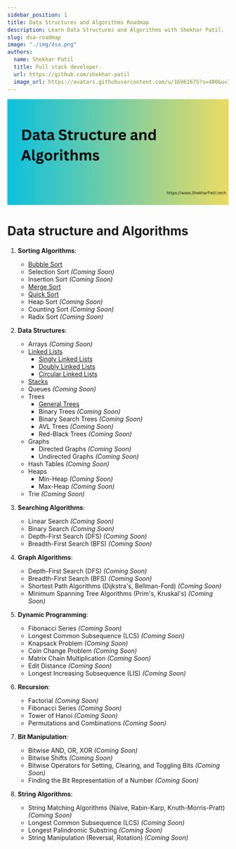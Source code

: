 ```yaml
---
sidebar_position: 1
title: Data Structures and Algorithms Roadmap
description: Learn Data Structures and Algorithms with Shekhar Patil.
slug: dsa-roadmap
image: "./img/dsa.png"
authors:
  name: Shekhar Patil
  title: Full stack developer.
  url: https://github.com/shekhar-patil
  image_url: https://avatars.githubusercontent.com/u/16961675?s=400&u=70e54719e239d1148c24bc8661a72ee9e59f420d&v=4
---
```


![Data structures and Algorithms](img/dsa.png)

# Data structure and Algorithms

1. **Sorting Algorithms**:
   - [Bubble Sort](sorting-algorithms/bubble-sort)
   - Selection Sort *(Coming Soon)*
   - Insertion Sort *(Coming Soon)*
   - [Merge Sort](sorting-algorithms/merge-sort)
   - [Quick Sort](sorting-algorithms/quick-sort)
   - Heap Sort *(Coming Soon)*
   - Counting Sort *(Coming Soon)*
   - Radix Sort *(Coming Soon)*

2. **Data Structures**:
   - Arrays *(Coming Soon)*
   - [Linked Lists](data-structures/linked-list)
      - [Singly Linked Lists](data-structures/linked-list/singly-linked-list)
      - [Doubly Linked Lists](data-structures/linked-list/doubly-linked-list)
      - [Circular Linked Lists](data-structures/linked-list/circular-linked-list)
   - [Stacks](data-structures/stack)
   - Queues *(Coming Soon)*
   - Trees
      - [General Trees](data-structures/tree/general-tree)
      - Binary Trees *(Coming Soon)*
      - Binary Search Trees *(Coming Soon)*
      - AVL Trees *(Coming Soon)*
      - Red-Black Trees *(Coming Soon)*
   - Graphs
      - Directed Graphs *(Coming Soon)*
      - Undirected Graphs *(Coming Soon)*
   - Hash Tables *(Coming Soon)*
   - Heaps
      - Min-Heap *(Coming Soon)*
      - Max-Heap *(Coming Soon)*
   - Trie *(Coming Soon)*

3. **Searching Algorithms**:
   - Linear Search *(Coming Soon)*
   - Binary Search *(Coming Soon)*
   - Depth-First Search (DFS) *(Coming Soon)*
   - Breadth-First Search (BFS) *(Coming Soon)*

4. **Graph Algorithms**:
   - Depth-First Search (DFS) *(Coming Soon)*
   - Breadth-First Search (BFS) *(Coming Soon)*
   - Shortest Path Algorithms (Dijkstra's, Bellman-Ford) *(Coming Soon)*
   - Minimum Spanning Tree Algorithms (Prim's, Kruskal's) *(Coming Soon)*

5. **Dynamic Programming**:
   - Fibonacci Series *(Coming Soon)*
   - Longest Common Subsequence (LCS) *(Coming Soon)*
   - Knapsack Problem *(Coming Soon)*
   - Coin Change Problem *(Coming Soon)*
   - Matrix Chain Multiplication *(Coming Soon)*
   - Edit Distance *(Coming Soon)*
   - Longest Increasing Subsequence (LIS) *(Coming Soon)*

6. **Recursion**:
   - Factorial *(Coming Soon)*
   - Fibonacci Series *(Coming Soon)*
   - Tower of Hanoi *(Coming Soon)*
   - Permutations and Combinations *(Coming Soon)*

7. **Bit Manipulation**:
   - Bitwise AND, OR, XOR *(Coming Soon)*
   - Bitwise Shifts *(Coming Soon)*
   - Bitwise Operators for Setting, Clearing, and Toggling Bits *(Coming Soon)*
   - Finding the Bit Representation of a Number *(Coming Soon)*

8. **String Algorithms**:
   - String Matching Algorithms (Naive, Rabin-Karp, Knuth-Morris-Pratt) *(Coming Soon)*
   - Longest Common Subsequence (LCS) *(Coming Soon)*
   - Longest Palindromic Substring *(Coming Soon)*
   - String Manipulation (Reversal, Rotation) *(Coming Soon)*
